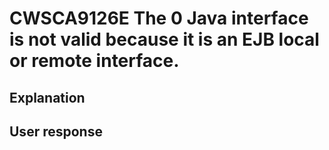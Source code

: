 # CWSCA9126E The 0 Java interface is not valid because it is an EJB local or remote interface.

## Explanation

## User response